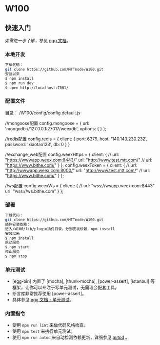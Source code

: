 # W100



## 快速入门

<!-- 在此次添加使用文档 -->

如需进一步了解，参见 [egg 文档][egg]。

### 本地开发

```bash
下载代码：
git clone https://github.com/MTTnode/W100.git
安装以来
$ npm install
$ npm run dev
$ open http://localhost:7001/
```

### 配置文件

目录：
/W100/config/config.default.js

//mongoose配置
config.mongoose = {
  url: 'mongodb://127.0.0.1:27017/weexdb',
  options: {
  }
};

//redis配置
config.redis = {
  client: {
    port: 6379,
    host: '140.143.230.232',
    password: 'xiaotao123',
    db: 0
  }
}

//exchange_web配置
config.weexHttps = {
  client: {
    // url: "https://wwwapp.weex.com:8443/"
    url: "http://www.test.mtt.com/"
    // url: "https://www.bithe.com/"
  }
};
config.weexToken = {
  client: {
    // url: "http://wwwapp.weex.com:8000/"
    url: "http://www.test.mtt.com/"
    // url: "https://www.bithe.com/"
  }
};

//ws配置
config.weexWs = {
  client: {
    // url: "wss://wsapp.weex.com:8443"
    url: "wss://ws.bithe.com"
  }
};

### 部署

```bash
下载代码：
git clone https://github.com/MTTnode/W100.git
插件安装依赖：
进入/W100/lib/plugin插件目录，分别安装依赖，npm install
安装以来
$ npm install
启动服务
$ npm start
停止服务
$ npm stop
```

### 单元测试

- [egg-bin] 内置了 [mocha], [thunk-mocha], [power-assert], [istanbul] 等框架，让你可以专注于写单元测试，无需理会配套工具。
- 断言库非常推荐使用 [power-assert]。
- 具体参见 [egg 文档 - 单元测试](https://eggjs.org/zh-cn/core/unittest)。

### 内置指令

- 使用 `npm run lint` 来做代码风格检查。
- 使用 `npm test` 来执行单元测试。
- 使用 `npm run autod` 来自动检测依赖更新，详细参见 [autod](https://www.npmjs.com/package/autod) 。


[egg]: https://eggjs.org
